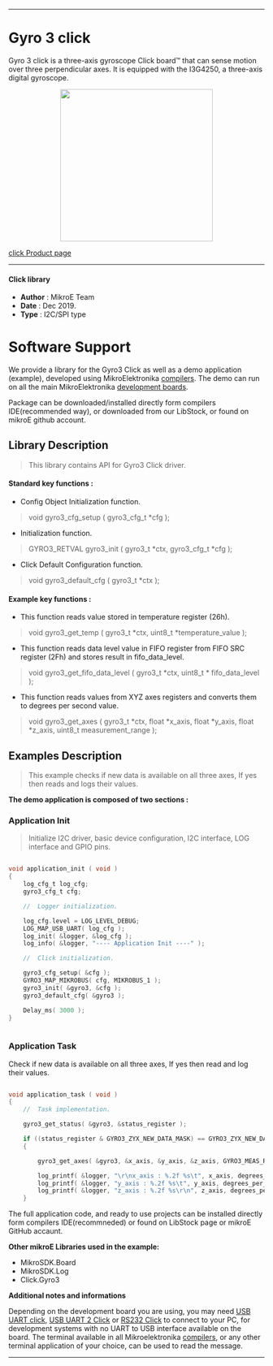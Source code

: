 

---
# Gyro 3 click

Gyro 3 click is a three-axis gyroscope Click board™ that can sense motion over three perpendicular axes. It is equipped with the I3G4250, a three-axis digital gyroscope. 

<p align="center">
  <img src="https://download.mikroe.com/images/click_for_ide/gyro3_click.png" height=300px>
</p>

[click Product page](https://www.mikroe.com/gyro-3-click)

---


#### Click library 

- **Author**        : MikroE Team
- **Date**          : Dec 2019.
- **Type**          : I2C/SPI type


# Software Support

We provide a library for the Gyro3 Click 
as well as a demo application (example), developed using MikroElektronika 
[compilers](https://shop.mikroe.com/compilers). 
The demo can run on all the main MikroElektronika [development boards](https://shop.mikroe.com/development-boards).

Package can be downloaded/installed directly form compilers IDE(recommended way), or downloaded from our LibStock, or found on mikroE github account. 

## Library Description

> This library contains API for Gyro3 Click driver.

#### Standard key functions :

- Config Object Initialization function.
> void gyro3_cfg_setup ( gyro3_cfg_t *cfg ); 
 
- Initialization function.
> GYRO3_RETVAL gyro3_init ( gyro3_t *ctx, gyro3_cfg_t *cfg );

- Click Default Configuration function.
> void gyro3_default_cfg ( gyro3_t *ctx );


#### Example key functions :

- This function reads value stored in temperature register (26h).
> void gyro3_get_temp ( gyro3_t *ctx, uint8_t *temperature_value );

- This function reads data level value in FIFO register from FIFO SRC register (2Fh) and stores result in fifo_data_level.
> void gyro3_get_fifo_data_level ( gyro3_t *ctx, uint8_t * fifo_data_level );

- This function reads values from XYZ axes registers and converts them to degrees per second value.
> void gyro3_get_axes ( gyro3_t *ctx, float *x_axis, float *y_axis, float *z_axis, uint8_t measurement_range );




## Examples Description

> This example checks if new data is available on all three axes, If yes then reads and logs their values.

**The demo application is composed of two sections :**

### Application Init 

> Initialize I2C driver, basic device configuration, I2C interface, LOG interface and GPIO pins.

```c

void application_init ( void )
{
    log_cfg_t log_cfg;
    gyro3_cfg_t cfg;

    //  Logger initialization.

    log_cfg.level = LOG_LEVEL_DEBUG;
    LOG_MAP_USB_UART( log_cfg );
    log_init( &logger, &log_cfg );
    log_info( &logger, "---- Application Init ----" );

    //  Click initialization.

    gyro3_cfg_setup( &cfg );
    GYRO3_MAP_MIKROBUS( cfg, MIKROBUS_1 );
    gyro3_init( &gyro3, &cfg );
    gyro3_default_cfg( &gyro3 );

    Delay_ms( 3000 );
}
  
```

### Application Task

Check if new data is available on all three axes, If yes then read and log their values.

```c

void application_task ( void )
{
    //  Task implementation.

    gyro3_get_status( &gyro3, &status_register );

    if ((status_register & GYRO3_ZYX_NEW_DATA_MASK) == GYRO3_ZYX_NEW_DATA_MASK)
    {

        gyro3_get_axes( &gyro3, &x_axis, &y_axis, &z_axis, GYRO3_MEAS_RANGE_2000 );

        log_printf( &logger, "\r\nx_axis : %.2f %s\t", x_axis, degrees_per_second );
        log_printf( &logger, "y_axis : %.2f %s\t", y_axis, degrees_per_second );
        log_printf( &logger, "z_axis : %.2f %s\r\n", z_axis, degrees_per_second );      
    } 

```


The full application code, and ready to use projects can be  installed directly form compilers IDE(recommneded) or found on LibStock page or mikroE GitHub accaunt.

**Other mikroE Libraries used in the example:** 

- MikroSDK.Board
- MikroSDK.Log
- Click.Gyro3

**Additional notes and informations**

Depending on the development board you are using, you may need 
[USB UART click](https://shop.mikroe.com/usb-uart-click), 
[USB UART 2 Click](https://shop.mikroe.com/usb-uart-2-click) or 
[RS232 Click](https://shop.mikroe.com/rs232-click) to connect to your PC, for 
development systems with no UART to USB interface available on the board. The 
terminal available in all Mikroelektronika 
[compilers](https://shop.mikroe.com/compilers), or any other terminal application 
of your choice, can be used to read the message.



---
